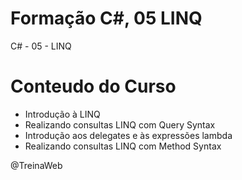 # Formação C#, 05 LINQ 
C# - 05 - LINQ

# Conteudo do Curso

 - Introdução à LINQ
 - Realizando consultas LINQ com Query Syntax
 - Introdução aos delegates e às expressões lambda
 - Realizando consultas LINQ com Method Syntax 

@TreinaWeb
